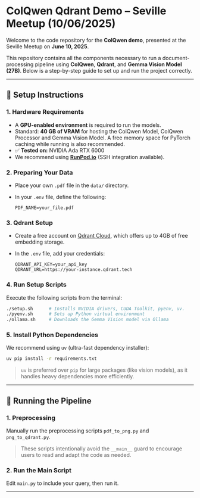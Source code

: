 
# ColQwen Qdrant Demo – Seville Meetup (10/06/2025)

Welcome to the code repository for the **ColQwen demo**, presented at the Seville Meetup on **June 10, 2025**.

This repository contains all the components necessary to run a document-processing pipeline using **ColQwen**, **Qdrant**, and **Gemma Vision Model (27B)**. Below is a step-by-step guide to set up and run the project correctly.

---

## 🚀 Setup Instructions

### 1. Hardware Requirements

- A **GPU-enabled environment** is required to run the models.
- Standard: **40 GB of VRAM** for hosting the ColQwen Model, ColQwen Processor and Gemma Vision Model. A free memory space for PyTorch caching while running is also recommended.
- ✅ **Tested on:** NVIDIA Ada RTX 6000
- We recommend using **[RunPod.io](https://runpod.io/)** (SSH integration available).

### 2. Preparing Your Data

- Place your own `.pdf` file in the `data/` directory.
- In your `.env` file, define the following:
  
  ```env
  PDF_NAME=your_file.pdf
  ```

### 3. Qdrant Setup

- Create a free account on [Qdrant Cloud](https://qdrant.tech/), which offers up to 4GB of free embedding storage.
- In the `.env` file, add your credentials:

  ```env
  QDRANT_API_KEY=your_api_key
  QDRANT_URL=https://your-instance.qdrant.tech
  ```

### 4. Run Setup Scripts

Execute the following scripts from the terminal:

```bash
./setup.sh      # Installs NVIDIA drivers, CUDA Toolkit, pyenv, uv.
./pyenv.sh      # Sets up Python virtual environment
./ollama.sh     # Downloads the Gemma Vision model via Ollama
```

### 5. Install Python Dependencies

We recommend using `uv` (ultra-fast dependency installer):

```bash
uv pip install -r requirements.txt
```

> `uv` is preferred over `pip` for large packages (like vision models), as it handles heavy dependencies more efficiently.

---

## 🚀 Running the Pipeline

### 1. Preprocessing

Manually run the preprocessing scripts `pdf_to_png.py` and `png_to_qdrant.py`.

> These scripts intentionally avoid the `__main__` guard to encourage users to read and adapt the code as needed.

### 2. Run the Main Script

Edit `main.py` to include your query, then run it.

---









